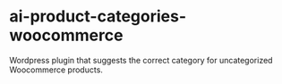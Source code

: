 # ai-product-categories-woocommerce
Wordpress plugin that suggests the correct category for uncategorized Woocommerce products.
